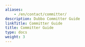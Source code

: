 ```yaml
---
aliases:
    - /en/contact/committer/
description: Dubbo Committer Guide
linkTitle: Committer Guide
title: Committer Guide
type: docs
weight: 3
---
```


